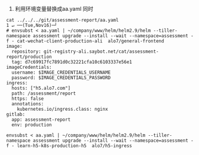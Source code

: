 1. 利用环境变量替换成aa.yaml 同时
````
cat ../../../git/assessment-report/aa.yaml                                                                                                                                                                        1 ↵ ──(Tue,Nov16)─┘
# envsubst < aa.yaml | ~/company/www/helm/helm2.9/helm --tiller-namespace assessment upgrade --install --wait --namespace=assessment -f - cat-wechat-client-production-ali  alo7/general-frontend
image:
  repository: git-registry-ali.saybot.net/cat/assessment-report/production
  tag: d7c69917fc7891d0c32221cfa10c6103337e56e1
imageCredentials:
  username: $IMAGE_CREDENTIALS_USERNAME
  password: $IMAGE_CREDENTIALS_PASSWORD
ingress:
  hosts: ["h5.alo7.com"]
  path: /assessment/report
  https: false
  annotations:
    kubernetes.io/ingress.class: nginx
gitlab:
  app: assessment-report
  env: production
````
`envsubst < aa.yaml | ~/company/www/helm/helm2.9/helm --tiller-namespace assessment upgrade --install --wait --namespace=assessment -f - learn-h5-k8s-production-h5  alo7/h5-ingress`
